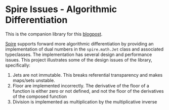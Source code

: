 Spire Issues - Algorithmic Differentiation
===

This is the companion library for this [blogpost](https://simianquant.com/blog/spirealgorithmicdifferentiation/).

[Spire](https://github.com/typelevel/spire) supports forward more algorithmic differentiation by providing an implementation of dual numbers in the `spire.math.Jet` class and associated typeclasses. The implementation has several design and performance issues. This project illustrates some of the design issues of the library, specifically:

1. Jets are not immutable. This breaks referential transparency and makes maps/sets unstable. 
2. Floor are implemented incorrectly. The derivative of the floor of a function is either zero or not defined, and not the floor of the derivatives of the composed function
3. Division is implemented as multiplication by the multiplicative inverse